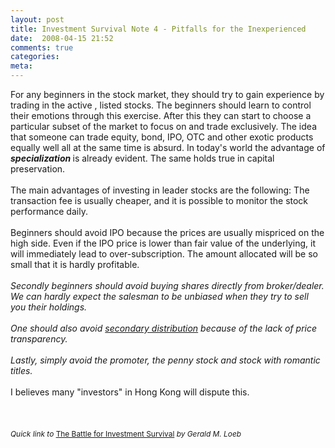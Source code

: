 ```yaml
---
layout: post
title: Investment Survival Note 4 - Pitfalls for the Inexperienced
date:  2008-04-15 21:52
comments: true
categories:
meta: 
---
```

For any beginners in the stock market, they should try to gain experience by trading in the active , listed stocks. The beginners should learn to control their emotions through this exercise. After this  they can start to choose a particular subset of the market to focus on and trade exclusively. The idea that someone can trade equity, bond, IPO, OTC and other exotic products equally well all at the same time is absurd. In today's world the advantage of <span style="font-style: italic; font-weight: bold;">specialization </span>is already evident. The same holds true in capital preservation.<br /><br />The main advantages of investing in leader stocks are the following: The transaction fee is usually cheaper, and it is possible to monitor the stock performance daily.<br /><br />Beginners should avoid IPO because the prices are usually mispriced on the high side. Even if the IPO price is lower than fair value of the underlying, it will immediately lead to over-subscription. The amount allocated will be so small that it is hardly profitable.*<br /><br />Secondly beginners should avoid buying shares directly from broker/dealer. We can hardly expect the salesman to be unbiased when they try to sell you their holdings.<br /><br />One should also avoid <a href="http://www.investorwords.com/4421/secondary_distribution.html">secondary distribution</a> because of the lack of price transparency.<br /><br />Lastly, simply avoid the promoter, the penny stock and stock with romantic titles.<br /><br /><span style="font-size:85%;"><span style="font-style: italic;">* I believes many "investors" in Hong Kong will dispute this.<br /><br /></span></span><br /><br /><span><span style="font-size: 85%;"><span style="font-style: italic;"> Quick link to </span><a target="_blank" href="http://www.amazon.com/gp/product/0471132977?ie=UTF8&amp;tag=thoonvarsub-20&amp;link_code=wql&amp;camp=212361&amp;creative=380601">The Battle for Investment Survival</a><span style="font-style: italic;"> by Gerald M. Loeb<br /><br /></span></span></span>